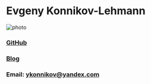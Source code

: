 # Evgeny Konnikov-Lehmann
![photo](https://avatars2.githubusercontent.com/u/24704329?s=400&u=cb85f188cf082b68e8ba02944af40481e7cde89f&v=4)
### [GitHub](https://github.com/EYKonnikov)
### [Blog](https://konnikov-lehmann-frontend.blogspot.com)
### Email: ykonnikov@yandex.com



